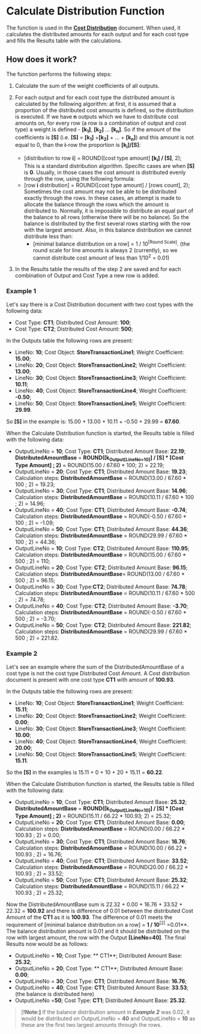# Calculate Distribution Function

The function is used in the **[Cost Distribution](https://github.com/ErpNetDocs/tech/blob/master/modules/financials/cost-accounting/cost-distribution.md)** document. When used, 
it calculates the distributed amounts for each output and for each cost type and fills the Results table with the calculations.

## How does it work?

The function performs the following steps:
1. Calculate the sum of the weight coefficients of all outputs.
2. For each output and for each cost type the distributed amount is calculated by the following algorithm: at first, it is assumed that a proportion of the distributed cost amounts is defined, so the distribution is executed. If we have **n** outputs which we have to distribute cost amounts on, for every row (a row is a combination of output and cost type) a weight is defined - **[k<sub>1</sub>]**, **[k<sub>2</sub>]** ... **[k<sub>n</sub>]**. So if the amount of the coefficients is  **[S]** (i.e. **[S]** = **[k<sub>1</sub>]** +**[k<sub>2</sub>]** + ... + **[k<sub>n</sub>]**) and this amount is not equal to 0, than the **i**-row the proportion is **[k<sub>i</sub>]/[S]**:
      - [distribution to row **i**] = ROUND([cost type amount] **[k<sub>i</sub>] / [S]**, 2);<br/>
This is a standard distribution algorithm. Specific cases are when **[S]** is **0**. Usually, in those cases the cost amount is distributed evenly through the row, using the following formula:
      - [row **i** distribution] = ROUND([cost type amount] / [rows count], 2);<br/>
Sometimes the cost amount may not be able to be distributed exactly through the rows. In these cases, an attempt is made to allocate the balance through the rows which the amount is distributed to. Normally, it is impossible to distribute an equal part of the balance to all rows (otherwise there will be no balance). So the balance is distributed by the first several rows starting with the row with the largest amount. Also, in this balance distribution we cannot distribute less than:
           - [minimal balance distribution on a row] = 1 / 10<sup>[Round Scale]</sup>. (the round scale for line amounts is always 2 (currently), so we cannot distribute cost amount of less than 1/10<sup>2</sup> = 0.01)
  
3. In the Results table the results of the step 2 are saved and for each combination of Output and Cost Type a new row is added.
 
### Example 1
Let's say there is a Cost Distribution document with two cost types with the following data:
- Cost Type: **CT1**; Distributed Cost Amount: **100**;
- Cost Type: **CT2**; Distributed Cost Amount: **500**;

In the Outputs table the following rows are present:

- LineNo: **10**; Cost Object: **StoreTransactionLine1**; Weight Coefficient: **15.00**;
- LineNo: **20**; Cost Object: **StoreTransactionLine2**; Weight Coefficient: **13.00**;
- LineNo: **30**; Cost Object: **StoreTransactionLine3**; Weight Coefficient: **10.11**;
- LineNo: **40**; Cost Object: **StoreTransactionLine4**; Weight Coefficient: **-0.50**;
- LineNo: **50**; Cost Object: **StoreTransactionLine5**; Weight Coefficient: **29.99**.
 
So **[S]** in the example is: 15.00 + 13.00 + 10.11 + -0.50 + 29.99 = **67.60**.

When the Calculate Distribution function is started, the Results table is filled with the following data:

- OutputLineNo = **10**; Cost Type: **CT1**; Distributed Amount Base: **22.19**; **DistributedAmountBase** = **ROUND([k<sub>Output[LineNo=10]</sub>] / [S] * [Cost Type Amount] ; 2)** = ROUND(15.00 / 67.60 * 100; 2) = 22.19;
- OutputLineNo = **20**; Cost Type: **CT1**; Distributed Amount Base: **19.23**; Calculation steps: **DistributedAmountBase** =  ROUND(13.00 / 67.60 * 100 ; 2) = 19.23;
- OutputLineNo = **30**; Cost Type: **CT1**; Distributed Amount Base: **14.96**; Calculation steps: **DistributedAmountBase** =  ROUND(10.11 / 67.60 * 100 ; 2) = 14.96;
- OutputLineNo = **40**; Cost Type: **CT1**; Distributed Amount Base: **-0.74**; Calculation steps: **DistributedAmountBase** =  ROUND(-0.50 / 67.60 * 100 ; 2) = -1.09;
- OutputLineNo = **50**; Cost Type: **CT1**; Distributed Amount Base: **44.36**; Calculation steps: **DistributedAmountBase** =  ROUND(29.99 / 67.60 * 100 ; 2) = 44.36;
- OutputLineNo = **10**; Cost Type: **CT2**; Distributed Amount Base: **110.95**; Calculation steps: **DistributedAmountBase** =  ROUND(15.00 / 67.60 * 500 ; 2) = 110;
- OutputLineNo = **20**; Cost Type: **CT2**; Distributed Amount Base: **96.15**; Calculation steps: **DistributedAmountBase**=  ROUND(13.00 / 67.60 * 500 ; 2) = 96.15;
- OutputLineNo = **30**; Cost Type:**CT2**; Distributed Amount Base: **74.78**; Calculation steps: **DistributedAmountBase** =  ROUND(10.11 / 67.60 * 500 ; 2) = 74.78;
- OutputLineNo = **40**; Cost Type: **CT2**; Distributed Amount Base: **-3.70**; Calculation steps: **DistributedAmountBase** =  ROUND(-0.50 / 67.60 * 500 ; 2) = -3.70;
- OutputLineNo = **50**; Cost Type: **CT2**; Distributed Amount Base: **221.82**; Calculation steps: **DistributedAmountBase** = ROUND(29.99 / 67.60 * 500 ; 2) = 221.82.
 
### Example 2

Let's see an example where the sum of the DistributedAmountBase of a cost type is not the cost type Distributed Cost Amount. A Cost distribution document is present with one cost type **CT1** with amount of **100.93**.

In the Outputs table the following rows are present:

- LineNo: **10**; Cost Object: **StoreTransactionLine1**; Weight Coefficient: **15.11**;
- LineNo: **20**; Cost Object: **StoreTransactionLine2**; Weight Coefficient: **0.00**;
- LineNo: **30**; Cost Object: **StoreTransactionLine3**; Weight Coefficient: **10.00**;
- LineNo: **40**; Cost Object: **StoreTransactionLine4**; Weight Coefficient: **20.00**;
- LineNo: **50**; Cost Object: **StoreTransactionLine5**; Weight Coefficient: **15.11**.

So the **[S]** in the examples is 15.11 + 0 + 10 + 20 + 15.11 = **60.22**.

When the Calculate Distribution function is started, the Results table is filled with the following data:

- OutputLineNo = **10**; Cost Type: **CT1**; Distributed Amount Base: **25.32**; **DistributedAmountBase** = **ROUND([k<sub>Output[LineNo=10]</sub>] / [S] * [Cost Type Amount] ; 2)** = ROUND(15.11 / 66.22 * 100.93; 2) = 25.32;
- OutputLineNo = **20**; Cost Type: **CT1**; Distributed Amount Base: **0.00**; Calculation steps: **DistributedAmountBase** =  ROUND(0.00 / 66.22 * 100.93 ; 2) = 0.00;
- OutputLineNo = **30**; Cost Type: **CT1**; Distributed Amount Base: **16.76**; Calculation steps: **DistributedAmountBase** =  ROUND(10.00 / 66.22 * 100.93 ; 2) = 16.76;
- OutputLineNo = **40**; Cost Type: **CT1**; Distributed Amount Base: **33.52**; Calculation steps: **DistributedAmountBase** =  ROUND(20.00 / 66.22 * 100.93 ; 2) = 33.52;
- OutputLineNo = **50**; Cost Type: **CT1**; Distributed Amount Base: **25.32**; Calculation steps: **DistributedAmountBase** =  ROUND(15.11 / 66.22 * 100.93 ; 2) = 25.32;

Now the DistributedAmountBase sum is 22.32 + 0.00 + 16.76 + 33.52 + 22.32 = **100.92** and there is difference of 0.01 between the distributed Cost Amount of the **CT1** as it is **100.93**. The difference of 0.01 meets the requirement of [minimal balance distribution on a row] = **1 / 10**<sup>[2]</sup> =0.01**. The balance distribution amount is 0.01 and it should be distributed on the row with largest amount, the row with the Output **[LineNo=40]**. The final Results now would be as follows:

- OutputLineNo = **10**; Cost Type: ** CT1**; Distributed Amount Base: **25.32**;
- OutputLineNo = **20**; Cost Type: ** CT1**; Distributed Amount Base: **0.00**;
- OutputLineNo = **30**; Cost Type: **CT1**; Distributed Amount Base: **16.76**;
- OutputLineNo = **40**; Cost Type: **CT1**; Distributed Amount Base: **33.53**; (the balance is distributed here)
- OutputLineNo =**50**; Cost Type: **CT1**; Distributed Amount Base: **25.32**.
 
 
> [**!Note:]**
>  If the balance distribution amount in ***Example 2*** was 0.02, it would be distributed on OutputLineNo = **40** and OutputLineNo = **10** as these are the first two largest amounts through the rows.
 

